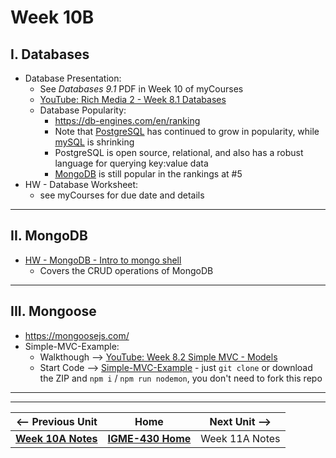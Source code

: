 # Week 10B

## I. Databases
- Database Presentation:
  -  See *Databases 9.1* PDF in Week 10 of myCourses
  - [YouTube: Rich Media 2 - Week 8.1 Databases](https://www.youtube.com/watch?v=BnUBOLjXVZU)
  - Database Popularity:
    - https://db-engines.com/en/ranking
    - Note that [PostgreSQL](https://www.postgresql.org/) has continued to grow in popularity, while [mySQL](https://www.mysql.com/) is shrinking
    - PostgreSQL is open source, relational, and also has a robust language for querying key:value data
    - [MongoDB](https://www.mongodb.com/) is still popular in the rankings at #5
- HW - Database Worksheet:
  - see myCourses for due date and details
 
---

## II. MongoDB
- [HW - MongoDB - Intro to mongo shell](https://github.com/tonethar/IGME-430-Spring-2020/blob/master/notes/mongo-shell-intro.md)
  - Covers the CRUD operations of MongoDB

---

## III. Mongoose
- https://mongoosejs.com/
- Simple-MVC-Example:
  - Walkthough --> [YouTube: Week 8.2 Simple MVC - Models](https://www.youtube.com/watch?v=2DgCCVpRRbM)
  - Start Code --> [Simple-MVC-Example](https://github.com/IGM-RichMedia-at-RIT/Simple-MVC-Example) - just `git clone` or download the ZIP and `npm i` / `npm run nodemon`, you don't need to fork this repo
  <!-- - [Commented "Done" Code](https://github.com/IGM-RichMedia-at-RIT/simple-mvc-example-done) -->

---
---

| <-- Previous Unit | Home | Next Unit -->
| --- | --- | --- 
|   [**Week 10A Notes**](10A.md)  |  [**IGME-430 Home**](../) | Week 11A Notes
